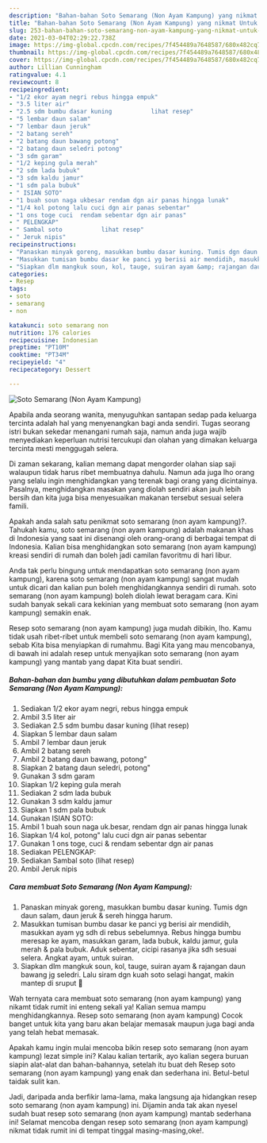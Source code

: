 ```yaml
---
description: "Bahan-bahan Soto Semarang (Non Ayam Kampung) yang nikmat Untuk Jualan"
title: "Bahan-bahan Soto Semarang (Non Ayam Kampung) yang nikmat Untuk Jualan"
slug: 253-bahan-bahan-soto-semarang-non-ayam-kampung-yang-nikmat-untuk-jualan
date: 2021-03-04T02:29:22.738Z
image: https://img-global.cpcdn.com/recipes/7f454489a7648587/680x482cq70/soto-semarang-non-ayam-kampung-foto-resep-utama.jpg
thumbnail: https://img-global.cpcdn.com/recipes/7f454489a7648587/680x482cq70/soto-semarang-non-ayam-kampung-foto-resep-utama.jpg
cover: https://img-global.cpcdn.com/recipes/7f454489a7648587/680x482cq70/soto-semarang-non-ayam-kampung-foto-resep-utama.jpg
author: Lillian Cunningham
ratingvalue: 4.1
reviewcount: 8
recipeingredient:
- "1/2 ekor ayam negri rebus hingga empuk"
- "3.5 liter air"
- "2.5 sdm bumbu dasar kuning           lihat resep"
- "5 lembar daun salam"
- "7 lembar daun jeruk"
- "2 batang sereh"
- "2 batang daun bawang potong"
- "2 batang daun seledri potong"
- "3 sdm garam"
- "1/2 keping gula merah"
- "2 sdm lada bubuk"
- "3 sdm kaldu jamur"
- "1 sdm pala bubuk"
- " ISIAN SOTO"
- "1 buah soun naga ukbesar rendam dgn air panas hingga lunak"
- "1/4 kol potong lalu cuci dgn air panas sebentar"
- "1 ons toge cuci  rendam sebentar dgn air panas"
- " PELENGKAP"
- " Sambal soto           lihat resep"
- " Jeruk nipis"
recipeinstructions:
- "Panaskan minyak goreng, masukkan bumbu dasar kuning. Tumis dgn daun salam, daun jeruk &amp; sereh hingga harum."
- "Masukkan tumisan bumbu dasar ke panci yg berisi air mendidih, masukkan ayam yg sdh di rebus sebelumnya. Rebus hingga bumbu meresap ke ayam, masukkan garam, lada bubuk, kaldu jamur, gula merah &amp; pala bubuk. Aduk sebentar, cicipi rasanya jika sdh sesuai selera. Angkat ayam, untuk suiran."
- "Siapkan dlm mangkuk soun, kol, tauge, suiran ayam &amp; rajangan daun bawang jg seledri. Lalu siram dgn kuah soto selagi hangat, makin mantep di sruput 🤤"
categories:
- Resep
tags:
- soto
- semarang
- non

katakunci: soto semarang non 
nutrition: 176 calories
recipecuisine: Indonesian
preptime: "PT10M"
cooktime: "PT34M"
recipeyield: "4"
recipecategory: Dessert

---
```



![Soto Semarang (Non Ayam Kampung)](https://img-global.cpcdn.com/recipes/7f454489a7648587/680x482cq70/soto-semarang-non-ayam-kampung-foto-resep-utama.jpg)

Apabila anda seorang wanita, menyuguhkan santapan sedap pada keluarga tercinta adalah hal yang menyenangkan bagi anda sendiri. Tugas seorang istri bukan sekedar menangani rumah saja, namun anda juga wajib menyediakan keperluan nutrisi tercukupi dan olahan yang dimakan keluarga tercinta mesti menggugah selera.

Di zaman  sekarang, kalian memang dapat mengorder olahan siap saji walaupun tidak harus ribet membuatnya dahulu. Namun ada juga lho orang yang selalu ingin menghidangkan yang terenak bagi orang yang dicintainya. Pasalnya, menghidangkan masakan yang diolah sendiri akan jauh lebih bersih dan kita juga bisa menyesuaikan makanan tersebut sesuai selera famili. 



Apakah anda salah satu penikmat soto semarang (non ayam kampung)?. Tahukah kamu, soto semarang (non ayam kampung) adalah makanan khas di Indonesia yang saat ini disenangi oleh orang-orang di berbagai tempat di Indonesia. Kalian bisa menghidangkan soto semarang (non ayam kampung) kreasi sendiri di rumah dan boleh jadi camilan favoritmu di hari libur.

Anda tak perlu bingung untuk mendapatkan soto semarang (non ayam kampung), karena soto semarang (non ayam kampung) sangat mudah untuk dicari dan kalian pun boleh menghidangkannya sendiri di rumah. soto semarang (non ayam kampung) boleh diolah lewat beragam cara. Kini sudah banyak sekali cara kekinian yang membuat soto semarang (non ayam kampung) semakin enak.

Resep soto semarang (non ayam kampung) juga mudah dibikin, lho. Kamu tidak usah ribet-ribet untuk membeli soto semarang (non ayam kampung), sebab Kita bisa menyiapkan di rumahmu. Bagi Kita yang mau mencobanya, di bawah ini adalah resep untuk menyajikan soto semarang (non ayam kampung) yang mantab yang dapat Kita buat sendiri.

<!--inarticleads1-->

##### Bahan-bahan dan bumbu yang dibutuhkan dalam pembuatan Soto Semarang (Non Ayam Kampung):

1. Sediakan 1/2 ekor ayam negri, rebus hingga empuk
1. Ambil 3.5 liter air
1. Sediakan 2.5 sdm bumbu dasar kuning           (lihat resep)
1. Siapkan 5 lembar daun salam
1. Ambil 7 lembar daun jeruk
1. Ambil 2 batang sereh
1. Ambil 2 batang daun bawang, potong&#34;
1. Siapkan 2 batang daun seledri, potong&#34;
1. Gunakan 3 sdm garam
1. Siapkan 1/2 keping gula merah
1. Sediakan 2 sdm lada bubuk
1. Gunakan 3 sdm kaldu jamur
1. Siapkan 1 sdm pala bubuk
1. Gunakan  ISIAN SOTO:
1. Ambil 1 buah soun naga uk.besar, rendam dgn air panas hingga lunak
1. Siapkan 1/4 kol, potong&#34; lalu cuci dgn air panas sebentar
1. Gunakan 1 ons toge, cuci &amp; rendam sebentar dgn air panas
1. Sediakan  PELENGKAP:
1. Sediakan  Sambal soto           (lihat resep)
1. Ambil  Jeruk nipis




<!--inarticleads2-->

##### Cara membuat Soto Semarang (Non Ayam Kampung):

1. Panaskan minyak goreng, masukkan bumbu dasar kuning. Tumis dgn daun salam, daun jeruk &amp; sereh hingga harum.
1. Masukkan tumisan bumbu dasar ke panci yg berisi air mendidih, masukkan ayam yg sdh di rebus sebelumnya. Rebus hingga bumbu meresap ke ayam, masukkan garam, lada bubuk, kaldu jamur, gula merah &amp; pala bubuk. Aduk sebentar, cicipi rasanya jika sdh sesuai selera. Angkat ayam, untuk suiran.
1. Siapkan dlm mangkuk soun, kol, tauge, suiran ayam &amp; rajangan daun bawang jg seledri. Lalu siram dgn kuah soto selagi hangat, makin mantep di sruput 🤤




Wah ternyata cara membuat soto semarang (non ayam kampung) yang nikamt tidak rumit ini enteng sekali ya! Kalian semua mampu menghidangkannya. Resep soto semarang (non ayam kampung) Cocok banget untuk kita yang baru akan belajar memasak maupun juga bagi anda yang telah hebat memasak.

Apakah kamu ingin mulai mencoba bikin resep soto semarang (non ayam kampung) lezat simple ini? Kalau kalian tertarik, ayo kalian segera buruan siapin alat-alat dan bahan-bahannya, setelah itu buat deh Resep soto semarang (non ayam kampung) yang enak dan sederhana ini. Betul-betul taidak sulit kan. 

Jadi, daripada anda berfikir lama-lama, maka langsung aja hidangkan resep soto semarang (non ayam kampung) ini. Dijamin anda tak akan nyesel sudah buat resep soto semarang (non ayam kampung) mantab sederhana ini! Selamat mencoba dengan resep soto semarang (non ayam kampung) nikmat tidak rumit ini di tempat tinggal masing-masing,oke!.

